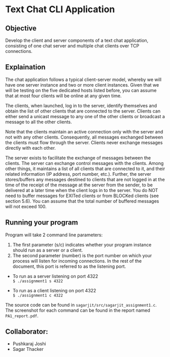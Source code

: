 # Text Chat CLI Application

## Objective
Develop the client and server components of a text chat application, consisting of one chat server and multiple chat clients over TCP connections.

## Explaination
The chat application follows a typical client-server model, whereby we will have one server instance and two or more client instances. Given that we will be testing on the five dedicated hosts listed before, you can assume that at most four clients will be online at any given time.

The clients, when launched, log in to the server, identify themselves and obtain the list of other clients that are connected to the server. Clients can either send a unicast message to any one of the other clients or broadcast a message to all the other clients.

Note that the clients maintain an active connection only with the server and not with any other clients. Consequently, all messages exchanged between the clients must flow through the server. Clients never exchange messages directly with each other.

The server exists to facilitate the exchange of messages between the clients. The server can exchange control messages with the clients. Among other things, it maintains a list of all clients that are connected to it, and their related information (IP address, port number, etc.). Further, the server stores/buffers any messages destined to clients that are not logged in at the time of the receipt of the message at the server from the sender, to be delivered at a later time when the client logs in to the server. You do NOT need to buffer messages for EXITed clients or from BLOCKed clients (see section 5.6). You can assume that the total number of buffered messages will not exceed 100.

## Running your program
Program will take 2 command line parameters:
1. The first parameter (s/c) indicates whether your program instance should run as a server or a client.
2. The second parameter (number) is the port number on which your process will listen for incoming connections. In the rest of the document, this port is referred to as the listening port.

- To run as a server listening on port 4322<br>
`$ ./assignment1 s 4322`

- To run as a client listening on port 4322<br>
`$ ./assignment1 c 4322`

The source code can be found in `sagarjit/src/sagarjit_assignment1.c`. The screenshot for each command can be found in the report named `PA1_report.pdf`.

## Collaborator:
- Pushkaraj Joshi
- Sagar Thacker

